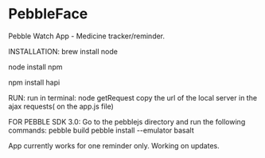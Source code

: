 # PebbleFace
Pebble Watch App - Medicine tracker/reminder.

INSTALLATION:
brew install node 

node install npm

npm install hapi


RUN:
run in terminal:
node getRequest
copy the url of the local server in the ajax requests( on the app.js file)

FOR PEBBLE SDK 3.0:
Go to the pebblejs directory and run the following commands:
pebble build
pebble install --emulator basalt 

App currently works for one reminder only.
Working on updates.

